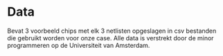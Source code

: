 # Data

Bevat 3 voorbeeld chips met elk 3 netlisten opgeslagen in csv bestanden die gebruikt worden voor onze case. Alle data is verstrekt door de minor programmeren op de Universiteit van Amsterdam.

